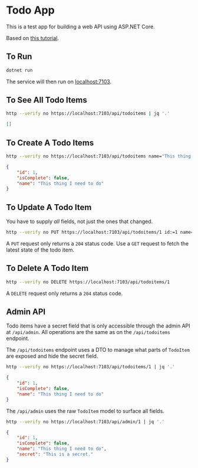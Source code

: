 # Todo App

This is a test app for building a web API using ASP.NET Core.

Based on [this tutorial](https://docs.microsoft.com/en-us/aspnet/core/tutorials/first-web-api?view=aspnetcore-6.0&tabs=visual-studio-code).

## To Run

```bash
dotnet run
```

The service will then run on [localhost:7103](https://localhost:7103/).

## To See All Todo Items

```bash
http --verify no https://localhost:7103/api/todoitems | jq '.'
```

```json
[]
```

## To Create A Todo Items

```bash
http --verify no https://localhost:7103/api/todoitems name="This thing I need to do" | jq '.'
```

```json
{
    "id": 1,
    "isComplete": false,
    "name": "This thing I need to do"
}
```

## To Update A Todo Item

You have to supply _all_ fields, not just the ones that changed.

```bash
http --verify no PUT https://localhost:7103/api/todoitems/1 id:=1 name="ASP.NET Core web API" isComplete:=false
```

A `PUT` request only returns a `204` status code.  Use a `GET` request to fetch
the latest state of the todo item.

## To Delete A Todo Item

```bash
http --verify no DELETE https://localhost:7103/api/todoitems/1
```

A `DELETE` request only returns a `204` status code.

## Admin API

Todo items have a secret field that is only accessible through the admin API at
`/api/admin`.  All operations are the same as on the `/api/todoitems` endpoint.

The `/api/todoitems` endpoint uses a DTO to manage what parts of `TodoItem` are
exposed and hide the secret field.

```bash
http --verify no https://localhost:7103/api/todoitems/1 | jq '.'
```

```json
{
    "id": 1,
    "isComplete": false,
    "name": "This thing I need to do"
}
```

The `/api/admin` uses the raw `TodoItem` model to surface all fields.

```bash
http --verify no https://localhost:7103/api/admin/1 | jq '.'
```

```json
{
    "id": 1,
    "isComplete": false,
    "name": "This thing I need to do",
    "secret": "This is a secret."
}
```
